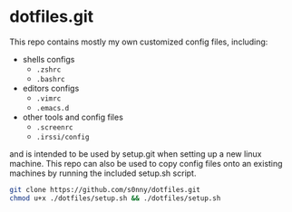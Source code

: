 dotfiles.git
============
This repo contains mostly my own customized config files, including:
 * shells configs
 	+ `.zshrc`
 	+ `.bashrc`
 * editors configs
 	+ `.vimrc`
 	+ `.emacs.d`
 * other tools and config files
 	+ `.screenrc`
 	+ `.irssi/config`

and is intended to be used by setup.git when setting up a new linux machine. This repo can also be used to copy config files onto an existing machines by running the included setup.sh script.

```sh
git clone https://github.com/s0nny/dotfiles.git
chmod u+x ./dotfiles/setup.sh && ./dotfiles/setup.sh
```
